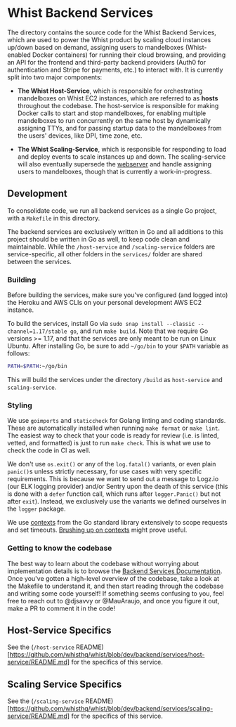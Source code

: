 # Whist Backend Services

The directory contains the source code for the Whist Backend Services, which are used to power the Whist product by scaling cloud instances up/down based on demand, assigning users to mandelboxes (Whist-enabled Docker containers) for running their cloud browsing, and providing an API for the frontend and third-party backend providers (Auth0 for authentication and Stripe for payments, etc.) to interact with. It is currently split into two major components:

- **The Whist Host-Service**, which is responsible for orchestrating mandelboxes on Whist EC2 instances, which are referred to as **hosts** throughout the codebase. The host-service is responsible for making Docker calls to start and stop mandelboxes, for enabling multiple mandelboxes to run concurrently on the same host by dynamically assigning TTYs, and for passing startup data to the mandelboxes from the users' devices, like DPI, time zone, etc.

- **The Whist Scaling-Service**, which is responsible for responding to load and deploy events to scale instances up and down. The scaling-service will also eventually supersede the [webserver](../webserver/README.md) and handle assigning users to mandelboxes, though that is currently a work-in-progress.

## Development

To consolidate code, we run all backend services as a single Go project, with a `Makefile` in this directory.

The backend services are exclusively written in Go and all additions to this project should be written in Go as well, to keep code clean and maintainable. While the `/host-service` and `/scaling-service` folders are service-specific, all other folders in the `services/` folder are shared between the services.

### Building

Before building the services, make sure you've configured (and logged into) the Heroku and AWS CLIs on your personal development AWS EC2 instance.

To build the services, install Go via `sudo snap install --classic --channel=1.17/stable go`, and run `make build`. Note that we require Go versions >= 1.17, and that the services are only meant to be run on Linux Ubuntu. After installing Go, be sure to add `~/go/bin` to your `$PATH` variable as follows:

```bash
PATH=$PATH:~/go/bin
```

This will build the services under the directory `/build` as `host-service` and `scaling-service`.

### Styling

We use `goimports` and `staticcheck` for Golang linting and coding standards. These are automatically installed when running `make format` or `make lint`. The easiest way to check that your code is ready for review (i.e. is linted, vetted, and formatted) is just to run `make check`. This is what we use to check the code in CI as well.

We don't use `os.exit()` or any of the `log.fatal()` variants, or even plain `panic()`s unless strictly necessary, for use cases with very specific requirements. This is because we want to send out a message to Logz.io (our ELK logging provider) and/or Sentry upon the death of this service (this is done with a `defer` function call, which runs after `logger.Panic()` but not after `exit`). Instead, we exclusively use the variants we defined ourselves in the `logger` package.

We use [contexts](https://golang.org/pkg/context/) from the Go standard library extensively to scope requests and set timeouts. [Brushing up on contexts](https://blog.golang.org/context) might prove useful.

### Getting to know the codebase

The best way to learn about the codebase without worrying about implementation details is to browse the [Backend Services Documentation](https://docs.whist.com/backend/services/). Once you've gotten a high-level overview of the codebase, take a look at the Makefile to understand it, and then start reading through the codebase and writing some code yourself! If something seems confusing to you, feel free to reach out to @djsavvy or @MauAraujo, and once you figure it out, make a PR to comment it in the code!

## Host-Service Specifics

See the (`/host-service` README)[https://github.com/whisthq/whist/blob/dev/backend/services/host-service/README.md] for the specifics of this service.

## Scaling Service Specifics

See the (`/scaling-service` README)[https://github.com/whisthq/whist/blob/dev/backend/services/scaling-service/README.md] for the specifics of this service.
